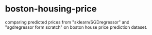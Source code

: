 # boston-housing-price
comparing predicted prices from "sklearn/SGDregressor" and "sgdregressor form scratch" on boston house price prediction dataset.

